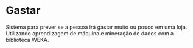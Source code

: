 # Gastar
Sistema para prever se a pessoa irá gastar muito ou pouco em uma loja. Utilizando aprendizagem de máquina e mineração de dados com a biblioteca WEKA.
